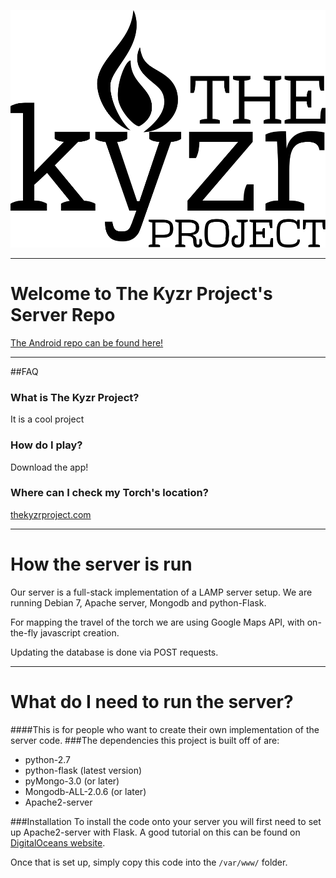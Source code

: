 [![alt tag](https://raw.githubusercontent.com/byronwasti/Kyzr-Server/master/kyzr/static/images/TheKyzrProject.png)](http://www.thekyzrproject.com/)

---

# Welcome to The Kyzr Project's Server Repo
[The Android repo can be found here!](https://github.com/phuston/Kyzr)

---

##FAQ

### What is The Kyzr Project?
It is a cool project

### How do I play?
Download the app!

### Where can I check my Torch's location?
[thekyzrproject.com](www.thekyzrproject.com)

---

How the server is run
===
Our server is a full-stack implementation of a LAMP server setup.
We are running Debian 7, Apache server, Mongodb and python-Flask.

For mapping the travel of the torch we are using Google Maps API, with on-the-fly javascript creation.

Updating the database is done via POST requests.

---

What do I need to run the server?
===

####This is for people who want to create their own implementation of the server code.
###The dependencies this project is built off of are:
  * python-2.7
  * python-flask (latest version)
  * pyMongo-3.0 (or later)
  * Mongodb-ALL-2.0.6 (or later)
  * Apache2-server

###Installation
To install the code onto your server you will first need to set up Apache2-server with Flask. A good tutorial on this can be found on [DigitalOceans website](https://www.digitalocean.com/community/tutorials/how-to-deploy-a-flask-application-on-an-ubuntu-vps).

Once that is set up, simply copy this code into the `/var/www/` folder.
